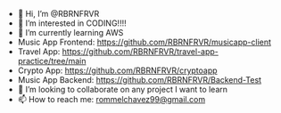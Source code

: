 - 👋 Hi, I’m @RBRNFRVR
- 👀 I’m interested in CODING!!!!
- 🌱 I’m currently learning AWS
- Music App Frontend: https://github.com/RBRNFRVR/musicapp-client
- Travel App: https://github.com/RBRNFRVR/travel-app-practice/tree/main
- Crypto App: https://github.com/RBRNFRVR/cryptoapp
- Music App Backend: https://github.com/RBRNFRVR/Backend-Test
- 💞️ I’m looking to collaborate on any project I want to learn
- 📫 How to reach me: rommelchavez99@gmail.com
